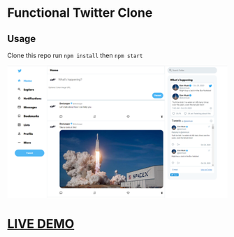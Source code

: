 # Functional Twitter Clone

## Usage

Clone this repo run `npm install` then `npm start`

<img src="https://raw.githubusercontent.com/devLeopar/twittered/main/public/Twittered-ss.png?sanitize=true&raw=true">

# [LIVE DEMO](https://twitterred-cfa8b.firebaseapp.com/)